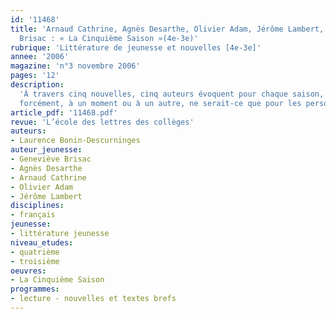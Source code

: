 ```yaml
---
id: '11468'
title: 'Arnaud Cathrine, Agnès Desarthe, Olivier Adam, Jérôme Lambert, Geneviève
  Brisac : « La Cinquième Saison »(4e-3e)'
rubrique: 'Littérature de jeunesse et nouvelles [4e-3e]'
annee: '2006'
magazine: 'n°3 novembre 2006'
pages: '12'
description: 
  'À travers cinq nouvelles, cinq auteurs évoquent pour chaque saison, y compris la cinquième, cette saison « improbable », un moment essentiel de la vie d’un adolescent, le narrateur ou la narratrice en l’occurrence. Cinq manières d’appréhender et d’écrire quelques jours, voire quelques heures de ces étranges années où surgissent aussi vite le malaise que l’espoir. Trois filles, deux garçons, trois au collège, deux au lycée, plus ou moins mûrs, drôles ou graves, solides ou fragiles, saisis au vol ou plutôt dans leur envol, en une quarantaine de pages tout au plus chaque fois. De brèves rencontres donc, mais auxquelles les élèves s’intéresseront
  forcément, à un moment ou à un autre, ne serait-ce que pour les personnages. Ces cinq narrateurs sont si proches d’eux et si variés, qu’ils ne pourront s’empêcher, au détour d’une de leurs histoires, de s’identifier au moins à l’un d’eux, de se retrouver dans leurs soucis, leurs réactions, leurs réflexions… ce que l’on aurait tort de négliger dans la mesure où cette proximité leur permettra d’entrer dans le livre.'
article_pdf: '11468.pdf'
revue: 'L’école des lettres des collèges'
auteurs:
- Laurence Bonin-Descurninges
auteur_jeunesse:
- Geneviève Brisac
- Agnès Desarthe
- Arnaud Cathrine
- Olivier Adam
- Jérôme Lambert
disciplines:
- français
jeunesse:
- littérature jeunesse
niveau_etudes:
- quatrième
- troisième
oeuvres:
- La Cinquième Saison
programmes:
- lecture - nouvelles et textes brefs
---
```

